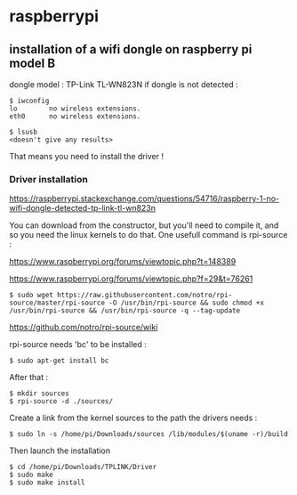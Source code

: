 # raspberrypi

## installation of a wifi dongle on raspberry pi model B

dongle model : TP-Link TL-WN823N
if dongle is not detected :

    $ iwconfig  
    lo        no wireless extensions.  
    eth0      no wireless extensions.

    $ lsusb
    <doesn't give any results>

That means you need to install the driver !

### Driver installation

https://raspberrypi.stackexchange.com/questions/54716/raspberry-1-no-wifi-dongle-detected-tp-link-tl-wn823n

You can download from the constructor, but you'll need to compile it, and so you need the linux kernels to do that. 
One usefull command is rpi-source :

https://www.raspberrypi.org/forums/viewtopic.php?t=148389

https://www.raspberrypi.org/forums/viewtopic.php?f=29&t=76261

    $ sudo wget https://raw.githubusercontent.com/notro/rpi-source/master/rpi-source -O /usr/bin/rpi-source && sudo chmod +x /usr/bin/rpi-source && /usr/bin/rpi-source -q --tag-update

https://github.com/notro/rpi-source/wiki

rpi-source needs 'bc' to be installed :

    $ sudo apt-get install bc

After that :

    $ mkdir sources
    $ rpi-source -d ./sources/

Create a link from the kernel sources to the path the drivers needs :

    $ sudo ln -s /home/pi/Downloads/sources /lib/modules/$(uname -r)/build

Then launch the installation

    $ cd /home/pi/Downloads/TPLINK/Driver 
    $ sudo make
    $ sudo make install
    

    
